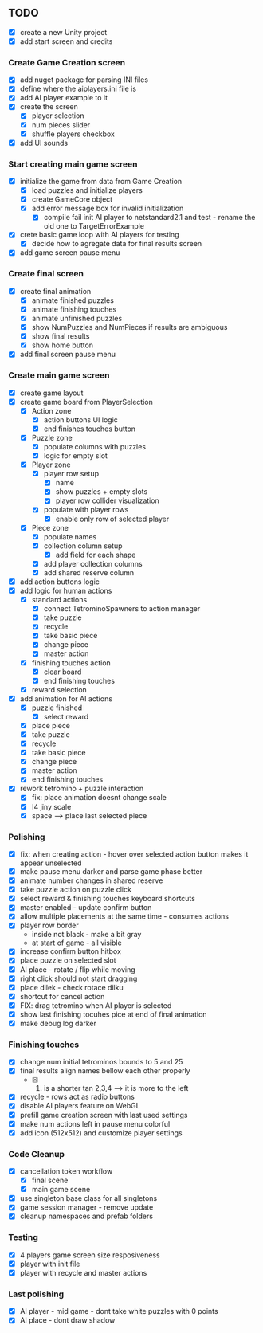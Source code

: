 ## TODO

- [x] create a new Unity project
- [x] add start screen and credits

### Create Game Creation screen

- [x] add nuget package for parsing INI files
- [x] define where the aiplayers.ini file is
- [x] add AI player example to it
- [x] create the screen
  - [x] player selection
  - [x] num pieces slider
  - [x] shuffle players checkbox
- [x] add UI sounds

### Start creating main game screen

- [x] initialize the game from data from Game Creation
  - [x] load puzzles and initialize players
  - [x] create GameCore object
  - [x] add error message box for invalid initialization
    - [x] compile fail init AI player to netstandard2.1 and test - rename the old one to TargetErrorExample
- [x] crete basic game loop with AI players for testing
  - [x] decide how to agregate data for final results screen
- [x] add game screen pause menu

### Create final screen

- [x] create final animation
  - [x] animate finished puzzles
  - [x] animate finishing touches
  - [x] animate unfinished puzzles
  - [x] show NumPuzzles and NumPieces if results are ambiguous
  - [x] show final results
  - [x] show home button
- [x] add final screen pause menu

### Create main game screen

- [x] create game layout
- [x] create game board from PlayerSelection
  - [x] Action zone
    - [x] action buttons UI logic
    - [x] end finishes touches button
  - [x] Puzzle zone
    - [x] populate columns with puzzles
    - [x] logic for empty slot
  - [x] Player zone
    - [x] player row setup
      - [x] name
      - [x] show puzzles + empty slots
      - [x] player row collider visualization
    - [x] populate with player rows
      - [x] enable only row of selected player
  - [x] Piece zone
    - [x] populate names
    - [x] collection column setup
      - [x] add field for each shape
    - [x] add player collection columns
    - [x] add shared reserve column
- [x] add action buttons logic
- [x] add logic for human actions
  - [x] standard actions
    - [x] connect TetrominoSpawners to action manager
    - [x] take puzzle
    - [x] recycle
    - [x] take basic piece
    - [x] change piece
    - [x] master action
  - [x] finishing touches action
    - [x] clear board
    - [x] end finishing touches
  - [x] reward selection
- [x] add animation for AI actions
  - [x] puzzle finished
    - [x] select reward
  - [x] place piece
  - [x] take puzzle
  - [x] recycle
  - [x] take basic piece
  - [x] change piece
  - [x] master action
  - [x] end finishing touches
- [x] rework tetromino + puzzle interaction
  - [x] fix: place animation doesnt change scale
  - [x] I4 jiny scale
  - [x] space --> place last selected piece

### Polishing

- [x] fix: when creating action - hover over selected action button makes it appear unselected
- [x] make pause menu darker and parse game phase better
- [x] animate number changes in shared reserve
- [x] take puzzle action on puzzle click
- [x] select reward & finishing touches keyboard shortcuts
- [x] master enabled - update confirm button
- [x] allow multiple placements at the same time - consumes actions
- [x] player row border
  - inside not black - make a bit gray
  - at start of game - all visible
- [x] increase confirm button hitbox
- [x] place puzzle on selected slot
- [x] AI place - rotate / flip while moving
- [x] right click should not start dragging
- [x] place dilek - check rotace dilku
- [x] shortcut for cancel action
- [x] FIX: drag tetromino when AI player is selected
- [x] show last finishing tocuhes pice at end of final animation
- [x] make debug log darker

### Finishing touches

- [x] change num initial tetrominos bounds to 5 and 25
- [x] final results align names bellow each other properly
  - [x] 1. is a shorter tan 2,3,4 --> it is more to the left
- [x] recycle - rows act as radio buttons
- [x] disable AI players feature on WebGL
- [x] prefill game creation screen with last used settings
- [x] make num actions left in pause menu colorful
- [x] add icon (512x512) and customize player settings

### Code Cleanup

- [x] cancellation token workflow
  - [x] final scene
  - [x] main game scene
- [x] use singleton base class for all singletons
- [x] game session manager - remove update
- [x] cleanup namespaces and prefab folders

### Testing

- [x] 4 players game screen size resposiveness
- [x] player with init file
- [x] player with recycle and master actions

### Last polishing

- [x] AI player - mid game - dont take white puzzles with 0 points
- [x] AI place - dont draw shadow
